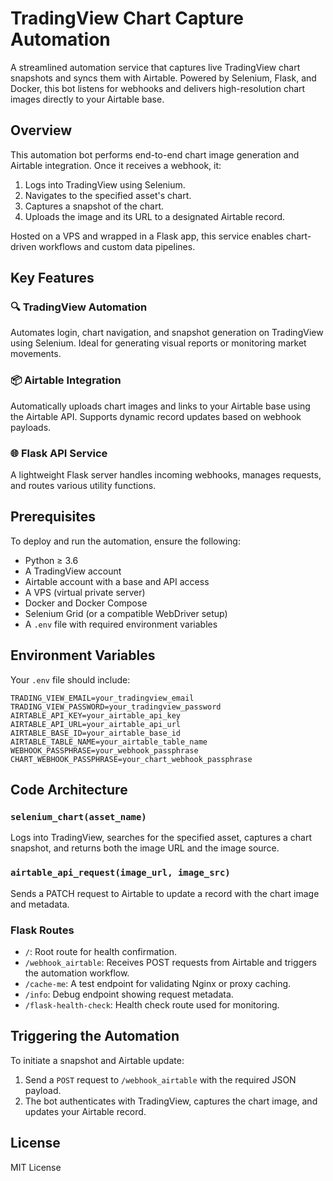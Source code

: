 # TradingView Chart Capture Automation

A streamlined automation service that captures live TradingView chart snapshots and syncs them with Airtable. Powered by Selenium, Flask, and Docker, this bot listens for webhooks and delivers high-resolution chart images directly to your Airtable base.

## Overview

This automation bot performs end-to-end chart image generation and Airtable integration. Once it receives a webhook, it:

1. Logs into TradingView using Selenium.
2. Navigates to the specified asset's chart.
3. Captures a snapshot of the chart.
4. Uploads the image and its URL to a designated Airtable record.

Hosted on a VPS and wrapped in a Flask app, this service enables chart-driven workflows and custom data pipelines.

## Key Features

### 🔍 TradingView Automation
Automates login, chart navigation, and snapshot generation on TradingView using Selenium. Ideal for generating visual reports or monitoring market movements.

### 📦 Airtable Integration
Automatically uploads chart images and links to your Airtable base using the Airtable API. Supports dynamic record updates based on webhook payloads.

### 🌐 Flask API Service
A lightweight Flask server handles incoming webhooks, manages requests, and routes various utility functions.

## Prerequisites

To deploy and run the automation, ensure the following:

- Python ≥ 3.6
- A TradingView account
- Airtable account with a base and API access
- A VPS (virtual private server)
- Docker and Docker Compose
- Selenium Grid (or a compatible WebDriver setup)
- A `.env` file with required environment variables

## Environment Variables

Your `.env` file should include:

```env
TRADING_VIEW_EMAIL=your_tradingview_email
TRADING_VIEW_PASSWORD=your_tradingview_password
AIRTABLE_API_KEY=your_airtable_api_key
AIRTABLE_API_URL=your_airtable_api_url
AIRTABLE_BASE_ID=your_airtable_base_id
AIRTABLE_TABLE_NAME=your_airtable_table_name
WEBHOOK_PASSPHRASE=your_webhook_passphrase
CHART_WEBHOOK_PASSPHRASE=your_chart_webhook_passphrase
````

## Code Architecture

### `selenium_chart(asset_name)`

Logs into TradingView, searches for the specified asset, captures a chart snapshot, and returns both the image URL and the image source.

### `airtable_api_request(image_url, image_src)`

Sends a PATCH request to Airtable to update a record with the chart image and metadata.

### Flask Routes

* `/`: Root route for health confirmation.
* `/webhook_airtable`: Receives POST requests from Airtable and triggers the automation workflow.
* `/cache-me`: A test endpoint for validating Nginx or proxy caching.
* `/info`: Debug endpoint showing request metadata.
* `/flask-health-check`: Health check route used for monitoring.

## Triggering the Automation

To initiate a snapshot and Airtable update:

1. Send a `POST` request to `/webhook_airtable` with the required JSON payload.
2. The bot authenticates with TradingView, captures the chart image, and updates your Airtable record.

## License

MIT License


